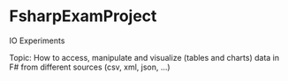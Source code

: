 # FsharpExamProject
IO Experiments

Topic: How to access, manipulate and visualize (tables and charts) data in F# from different sources (csv, xml, json, ...)
